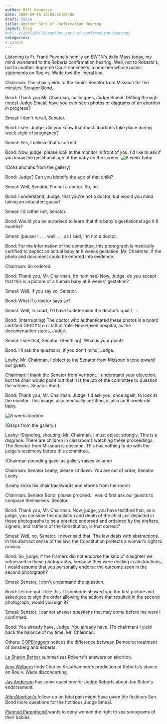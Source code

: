 ```yaml
---
author: Bill Hennessy
date: 2005-09-16 13:03:52+00:00
draft: false
title: Another Sort of Confirmation Hearing
layout: blog
#url: e/2005/09/16/another-sort-of-confirmation-hearing/
categories:
- Latest
---
```


Listening to Fr. Frank Pavone's homily on EWTN's daily Mass today, my mind wandered to the Roberts confirmation hearing.  Well, not to Roberts's, but to another Supreme Court nonimee's: a nominee whose public statements on Roe vs. Wade tow the liberal line.

Chairman:  The chair yields to the senior Senator from Missouri for ten minutes.  Senator Bond.

Bond:  Thank you Mr. Chairman, colleagues, Judge Smeal.  (Sifting through notes)  Judge Smeal, have you ever seen photos or diagrams of an abortion in progress?

Smeal:   I don't recall, Senator.

Bond:  I see.  Judge, did you know that most abortions take place during week eight of pregnancy?

Smeal:  Yes, I believe that's correct.

Bond:  Now, judge, please look at the monitor in front of you.  I'd like to ask if you know the gestitional age of the baby on the screen.
![8 week baby](/wp-content/fig16baby8.jpg)


(Oohs and ahs from the gallery)

Bond:  Judge?   Can you idetnify the age of that child?

Smeal:  Well, Senator, I'm not a doctor.  So, no.

Bond:  I understand, Judge, that you're not a doctor, but would you mind taking an educated guess?

Smeal:  I'd rather not, Senator.

Bond:  Would you be surprised to learn that this baby's gestiational age it 8 months?

Smeal:  (pause)  I . . . well . . . as I said, I'm not a doctor.

Bond:  For the information of the committee, this photograph is medically certified to deptict an actual baby at 8 weeks gestation.  Mr. Chairman, if the photo and document could be entered into evidence.

Chairman:  So ordered.

Bond:  Thank you, Mr. Chairman.  (to nominee)  Now, Judge, do you accept that this is a picture of a human baby at 8 weeks' gestation?

Smeal:  Well, if you say so, Senator.

Bond:  What if a doctor says so?

Smeal:  Well, in court, I'd have to determine the doctor's qualif . . .

Bond:  (interrupting) The doctor who authenticated these photos is a board certified OB/GYN on staff at Yale-New Haven hospital, as the documentation states, Judge.

Smeal:  I see that, Senator.  (Seething).  What is your point?

Bond:  I'll ask the questions, if you don't mind, Judge.

Leahy:  Mr. Chairman, I object to the Senator from Missouri's tone toward our guest.

Chairman:  I thank the Senator from Vermont.  I understand your objection, but the chair would point out that it is the job of the committee to question the witness.  Senator Bond.

Bond:  Thank you, Mr. Chairman.  Judge, I'd ask you, once again, to look at the monitor.  This image, also medically certified, is also an 8-week-old baby.

![8 week abortion](/wp-content/08w200202.jpg)


(Gasps from the gallery.)

Leahy:  (Standing, shouting)  Mr. Chairman, I must object strongly.  This is a disgrace.  There are children in classrooms watching these proceedings.  The Senator from Missouri is obscene.  This has nothing to do with the judge's testimony before this committee.

(Chairman pounding gavel as gallery raises volume)

Chairman:  Senator Leahy, please sit down.  You are out of order, Senator Leahy.

(Leahy kicks his chair backwards and storms from the room)

Chairman:  Senator Bond, please proceed.  I would first ask our guests to compose themselves.  Senator.

Bond:  Thank you, Mr. Chairman.  Now, judge, you have testified that, as a judge, you consider the mutilation and death of the child just depicted in these photographs to be a practice endorsed and ordained by the drafters, signers, and ratifiers of the Constitution, is that correct?

Smeal:  Well, no, Senator.  I never said that.  The law deals with abstractions.  In the abstract sense of the law, the Constitution protects a woman's right to privacy.

Bond:  So, judge, if the framers did not endorse the kind of slaughter we witnessed in these photographs, because they were dealing in abstractions, I would assume that you personally endorse the outcome seen in the second photograph?

Smeal:  Senator, I don't understand the question.

Bond:  Let me put it like this.  If someone showed you the first picture and asked you to sign the order allowing the actions that resulted in the second photograph, would you sign it?

Smeal:  Senator, I cannot answer questions that may come before me were I confirmed.

Bond:  You already have, Judge.  You already have.  (To chairman)  I yield back the balance of my time, Mr. Chairman.

Others:
[GOPBloggers ](https://www.gopbloggers.org/mt/archives/002050.html)notices the difference between Democrat treatment of Ginsberg and Roberts.

[La Shawn Barber ](https://lashawnbarber.com/archives/2005/09/13/roberts/)summerizes Roberts's answers on abortion.

[Amy Welborn](https://amywelborn.typepad.com/openbook/2005/09/krauthammer_on_.html) finds Charles Krauthammer's prediction of Roberts's stance on Roe v. Wade disconcerting.

[Jay Anderson](https://proecclesia.blogspot.com/2005/09/biden-to-roberts-youre-best.html) has some questions for Judge Roberts about  Joe Biden's endorsement.

[AfterAbortion's ](https://afterabortion.blogspot.com/2005/09/follow-on-to-fetal-pain-news-lately.html)follow-up on fetal pain might have given the fictitious Sen. Bond more questions for the fictitious Judge Smeal.

[Planned Parenthood ](https://www.livejournal.com/users/glossy_red/116362.html)wants to deny women the right to see sonograms of their babies.  
